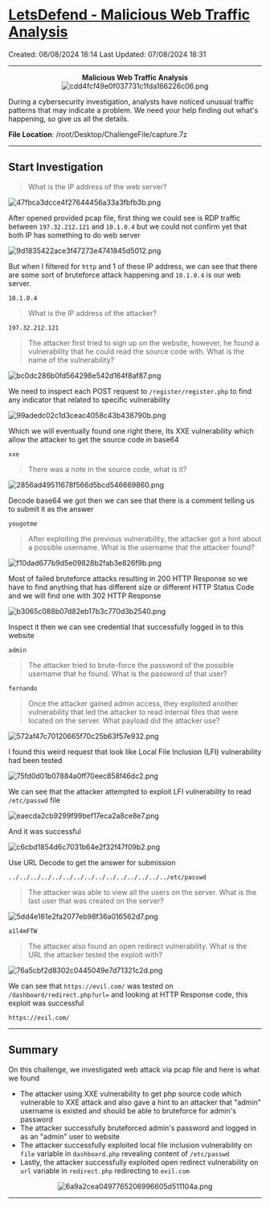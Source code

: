 # [LetsDefend - Malicious Web Traffic Analysis](https://app.letsdefend.io/challenge/malicious-web-traffic-analysis)
Created: 06/08/2024 18:14
Last Updated: 07/08/2024 18:31
* * *
<div align=center>

**Malicious Web Traffic Analysis**
![cdd4fcf49e0f037731c1fda166226c06.png](../../_resources/cdd4fcf49e0f037731c1fda166226c06.png)
</div>
During a cybersecurity investigation, analysts have noticed unusual traffic patterns that may indicate a problem. We need your help finding out what's happening, so give us all the details.

**File Location**: /root/Desktop/ChallengeFile/capture.7z
* * *
## Start Investigation
>What is the IP address of the web server?

![47fbca3dcce4f27644456a33a3fbfb3b.png](../../_resources/47fbca3dcce4f27644456a33a3fbfb3b.png)

After opened provided pcap file, first thing we could see is RDP traffic between `197.32.212.121` and `10.1.0.4` but we could not confirm yet that both IP has something to do web server

![9d1835422ace3f47273e4741845d5012.png](../../_resources/9d1835422ace3f47273e4741845d5012.png)

But when I filtered for `http` and 1 of these IP address, we can see that there are some sort of bruteforce attack happening and `10.1.0.4` is our web server.

```
10.1.0.4
```

>What is the IP address of the attacker?
```
197.32.212.121
```

>The attacker first tried to sign up on the website, however, he found a vulnerability that he could read the source code with. What is the name of the vulnerability?

![bc0dc286b0fd564298e542d164f8af87.png](../../_resources/bc0dc286b0fd564298e542d164f8af87.png)

We need to inspect each POST request to `/register/register.php` to find any indicator that related to specific vulnerability

![99adedc02c1d3ceac4058c43b438790b.png](../../_resources/99adedc02c1d3ceac4058c43b438790b.png)

Which we will eventually found one right there, Its XXE vulnerability which allow the attacker to get the source code in base64

```
xxe
```

>There was a note in the source code, what is it?

![2856ad49511678f566d5bcd546669860.png](../../_resources/2856ad49511678f566d5bcd546669860.png)

Decode base64 we got then we can see that there is a comment telling us to submit it as the answer

```
yougotme
```

>After exploiting the previous vulnerability, the attacker got a hint about a possible username. What is the username that the attacker found?

![f10dad677b9d5e09828b2fab3e826f9b.png](../../_resources/f10dad677b9d5e09828b2fab3e826f9b.png)

Most of failed bruteforce attacks resulting in 200 HTTP Response so we have to find anything that has different size or different HTTP Status Code and we will find one with 302 HTTP Response

![b3065c088b07d82eb17b3c770d3b2540.png](../../_resources/b3065c088b07d82eb17b3c770d3b2540.png)

Inspect it then we can see credential that successfully logged in to this website

```
admin
```

>The attacker tried to brute-force the password of the possible username that he found. What is the password of that user?
```
fernando
```

>Once the attacker gained admin access, they exploited another vulnerability that led the attacker to read internal files that were located on the server. What payload did the attacker use?

![572af47c70120665f70c25b63f57e932.png](../../_resources/572af47c70120665f70c25b63f57e932.png)

I found this weird request that look like Local File Inclusion (LFI) vulnerability had been tested 

![75fd0d01b07884a0ff70eec858f46dc2.png](../../_resources/75fd0d01b07884a0ff70eec858f46dc2.png)

We can see that the attacker attempted to exploit LFI vulnerability to read `/etc/passwd` file

![eaecda2cb9299f99bef17eca2a8ce8e7.png](../../_resources/eaecda2cb9299f99bef17eca2a8ce8e7.png)

And it was successful

![c6cbd1854d6c7031b64e2f32f47f09b2.png](../../_resources/c6cbd1854d6c7031b64e2f32f47f09b2.png)

Use URL Decode to get the answer for submission

```
../../../../../../../../../../../../../../../etc/passwd
```

>The attacker was able to view all the users on the server. What is the last user that was created on the server?

![5dd4e161e2fa2077eb98f36a016562d7.png](../../_resources/5dd4e161e2fa2077eb98f36a016562d7.png)
```
a1l4mFTW
```

>The attacker also found an open redirect vulnerability. What is the URL the attacker tested the exploit with?

![76a5cbf2d8302c0445049e7d71321c2d.png](../../_resources/76a5cbf2d8302c0445049e7d71321c2d.png)

We can see that `https://evil.com/` was tested on `/dashboard/redirect.php?url=` and looking at HTTP Response code, this exploit was successful

```
https://evil.com/
```

* * *
## Summary
On this challenge, we investigated web attack via pcap file and here is what we found
- The attacker using XXE vulnerability to get php source code which vulnerable to XXE attack and also gave a hint to an attacker that "admin" username is existed and should be able to bruteforce for admin's password
- The attacker successfully bruteforced admin's password and logged in as an "admin" user to website
- The attacker successfully exploited local file inclusion vulnerability on `file` variable in `dashboard.php` revealing content of `/etc/passwd`
- Lastly, the attacker successfully exploited open redirect vulnerability on `url` variable in `redirect.php` redirecting to `evil.com`

<div align=center>

![6a9a2cea0497765206996605d511104a.png](../../_resources/6a9a2cea0497765206996605d511104a.png)
</div>

* * *
